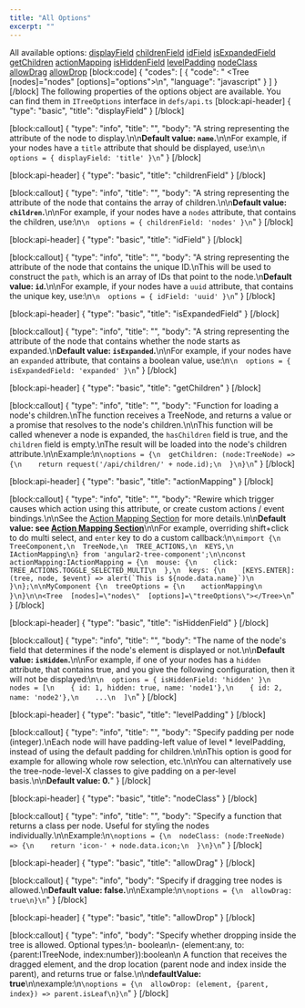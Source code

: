 ```yaml
---
title: "All Options"
excerpt: ""
---
```

All available options:
[displayField](#displayfield)
[childrenField](#childrenfield)
[idField](#idfield)
[isExpandedField](#isexpandedfield)
[getChildren](#getchildren)
[actionMapping](#actionmapping)
[isHiddenField](#ishiddenfield)
[levelPadding](#levelpadding)
[nodeClass](#nodeclass)
[allowDrag](#allowdrag)
[allowDrop](#allowdrop)
[block:code]
{
  "codes": [
    {
      "code": "    <Tree [nodes]=\"nodes\" [options]=\"options\"></Tree>\n",
      "language": "javascript"
    }
  ]
}
[/block]
The following properties of the options object are available.
You can find them in `ITreeOptions` interface in `defs/api.ts`
[block:api-header]
{
  "type": "basic",
  "title": "displayField"
}
[/block]

[block:callout]
{
  "type": "info",
  "title": "",
  "body": "A string representing the attribute of the node to display.\n\n**Default value: `name`.**\n\nFor example, if your nodes have a `title` attribute that should be displayed, use:\n```\n  options = { displayField: 'title' }\n```"
}
[/block]

[block:api-header]
{
  "type": "basic",
  "title": "childrenField"
}
[/block]

[block:callout]
{
  "type": "info",
  "title": "",
  "body": "A string representing the attribute of the node that contains the array of children.\n\n**Default value: `children`.**\n\nFor example, if your nodes have a `nodes` attribute, that contains the children, use:\n```\n  options = { childrenField: 'nodes' }\n```"
}
[/block]

[block:api-header]
{
  "type": "basic",
  "title": "idField"
}
[/block]

[block:callout]
{
  "type": "info",
  "title": "",
  "body": "A string representing the attribute of the node that contains the unique ID.\nThis will be used to construct the `path`, which is an array of IDs that point to the node.\n**Default value: `id`.**\n\nFor example, if your nodes have a `uuid` attribute, that contains the unique key, use:\n```\n  options = { idField: 'uuid' }\n```"
}
[/block]

[block:api-header]
{
  "type": "basic",
  "title": "isExpandedField"
}
[/block]

[block:callout]
{
  "type": "info",
  "title": "",
  "body": "A string representing the attribute of the node that contains whether the node starts as expanded.\n**Default value: `isExpanded`.**\n\nFor example, if your nodes have an `expanded` attribute, that contains a boolean value, use:\n```\n  options = { isExpandedField: 'expanded' }\n```"
}
[/block]

[block:api-header]
{
  "type": "basic",
  "title": "getChildren"
}
[/block]

[block:callout]
{
  "type": "info",
  "title": "",
  "body": "Function for loading a node's children.\nThe function receives a TreeNode, and returns a value or a promise that resolves to the node's children.\n\nThis function will be called whenever a node is expanded, the `hasChildren` field is true, and the `children` field is empty.\nThe result will be loaded into the node's children attribute.\n\nExample:\n```\noptions = {\n  getChildren: (node:TreeNode) => {\n    return request('/api/children/' + node.id);\n  }\n}\n```"
}
[/block]

[block:api-header]
{
  "type": "basic",
  "title": "actionMapping"
}
[/block]

[block:callout]
{
  "type": "info",
  "title": "",
  "body": "Rewire which trigger causes which action using this attribute, or create custom actions / event bindings.\n\nSee the [Action Mapping Section](doc:action-mapping) for more details.\n\n**Default value: see [Action Mapping Section](doc:action-mapping)**\n\nFor example, overriding shift+click to do multi select, and `enter` key to do a custom callback:\n```\nimport {\n  TreeComponent,\n  TreeNode,\n  TREE_ACTIONS,\n  KEYS,\n  IActionMapping\n} from 'angular2-tree-component';\n\nconst actionMapping:IActionMapping = {\n  mouse: {\n    click: TREE_ACTIONS.TOGGLE_SELECTED_MULTI\n  },\n  keys: {\n    [KEYS.ENTER]: (tree, node, $event) => alert(`This is ${node.data.name}`)\n  }\n};\n\nMyComponent {\n  treeOptions = {\n    actionMapping\n  }\n}\n\n<Tree  [nodes]=\"nodes\"  [options]=\"treeOptions\"></Tree>\n```"
}
[/block]

[block:api-header]
{
  "type": "basic",
  "title": "isHiddenField"
}
[/block]

[block:callout]
{
  "type": "info",
  "title": "",
  "body": "The name of the node's field that determines if the node's element is displayed or not.\n\n**Default value: `isHidden`.**\n\nFor example, if one of your nodes has a `hidden` attribute, that contains true, and you give the following configuration, then it will not be displayed:\n```\n  options = { isHiddenField: 'hidden' }\n  nodes = [\n    { id: 1, hidden: true, name: 'node1'},\n    { id: 2, name: 'node2'},\n    ...\n  ]\n```"
}
[/block]

[block:api-header]
{
  "type": "basic",
  "title": "levelPadding"
}
[/block]

[block:callout]
{
  "type": "info",
  "title": "",
  "body": "Specify padding per node (integer).\nEach node will have padding-left value of level * levelPadding, instead of using the default padding for children.\n\nThis option is good for example for allowing whole row selection, etc.\n\nYou can alternatively use the tree-node-level-X classes to give padding on a per-level basis.\n\n**Default value: 0.**"
}
[/block]

[block:api-header]
{
  "type": "basic",
  "title": "nodeClass"
}
[/block]

[block:callout]
{
  "type": "info",
  "title": "",
  "body": "Specify a function that returns a class per node. Useful for styling the nodes individually.\n\nExample:\n```\noptions = {\n  nodeClass: (node:TreeNode) => {\n    return 'icon-' + node.data.icon;\n  }\n}\n```"
}
[/block]

[block:api-header]
{
  "type": "basic",
  "title": "allowDrag"
}
[/block]

[block:callout]
{
  "type": "info",
  "body": "Specify if dragging tree nodes is allowed.\n**Default value: false.**\n\nExample:\n```\noptions = {\n  allowDrag: true\n}\n```"
}
[/block]

[block:api-header]
{
  "type": "basic",
  "title": "allowDrop"
}
[/block]

[block:callout]
{
  "type": "info",
  "body": "Specify whether dropping inside the tree is allowed. Optional types:\n- boolean\n- (element:any, to:{parent:ITreeNode, index:number}):boolean\n  A function that receives the dragged element, and the drop location (parent node and index inside the parent), and returns true or false.\n\n**defaultValue: true**\n\nexample:\n```\noptions = {\n  allowDrop: (element, {parent, index}) => parent.isLeaf\n}\n```"
}
[/block]